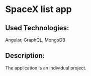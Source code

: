 # SpaceX list app

## Used Technologies:
Angular, GraphQL, MongoDB

## Description:
The application is an individual project.
